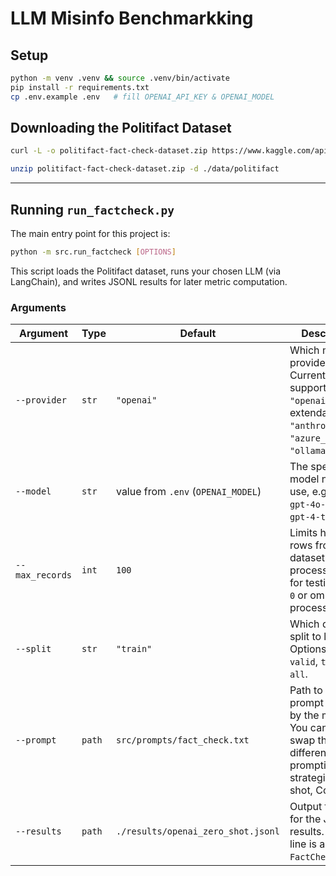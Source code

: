 # LLM Misinfo Benchmarkking

## Setup

```bash
python -m venv .venv && source .venv/bin/activate
pip install -r requirements.txt
cp .env.example .env   # fill OPENAI_API_KEY & OPENAI_MODEL
```

## Downloading the Politifact Dataset
```bash
curl -L -o politifact-fact-check-dataset.zip https://www.kaggle.com/api/v1/datasets/download/rmisra/politifact-fact-check-dataset
```

```bash
unzip politifact-fact-check-dataset.zip -d ./data/politifact
```

---

## Running `run_factcheck.py`

The main entry point for this project is:

```bash
python -m src.run_factcheck [OPTIONS]
```

This script loads the Politifact dataset, runs your chosen LLM (via LangChain), and writes JSONL results for later metric computation.

### Arguments

| Argument        | Type   | Default                            | Description                                                                                                                         |
| --------------- | ------ | ---------------------------------- | ----------------------------------------------------------------------------------------------------------------------------------- |
| `--provider`    | `str`  | `"openai"`                         | Which model provider to use. Currently supports `"openai"`. Easily extendable for `"anthropic"`, `"azure_openai"`, `"ollama"`, etc. |
| `--model`       | `str`  | value from `.env` (`OPENAI_MODEL`) | The specific model name to use, e.g. `gpt-4o`, `gpt-4o-mini`, `gpt-4-turbo`, etc.                                                   |
| `--max_records` | `int`  | `100`                              | Limits how many rows from the dataset to process (useful for testing). Set `0` or omit to process all rows.                         |
| `--split`       | `str`  | `"train"`                          | Which dataset split to load. Options: `train`, `valid`, `test`, or `all`.                                                           |
| `--prompt`      | `path` | `src/prompts/fact_check.txt`       | Path to the prompt file used by the model. You can easily swap this to test different prompting strategies (few-shot, CoT, etc.).   |
| `--results`     | `path` | `./results/openai_zero_shot.jsonl` | Output file path for the JSONL results. Each line is a single `FactCheckRecord`.                                                    |
